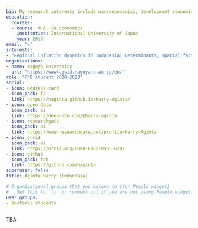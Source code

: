 ```yaml
---
bio: My research interests include macroeconomics, development economics, regional and spatial analysis, and applied econometrics.
education:
  courses:
  - course: M.A. in Economics
    institution: International University of Japan
    year: 2013
email: "x"
interests:
- "Regional inflation dynamics in Indonesia: Determinants, spatial factors, and convergence analysis"
organizations:
- name: Nagoya University
  url: "https://www4.gsid.nagoya-u.ac.jp/en/"
role: "PhD student 2020-2023"
social:
- icon: address-card
  icon_pack: fa
  link: https://haginta.github.io/Harry-Aginta/
- icon: open-data
  icon_pack: ai
  link: https://deepnote.com/@harry-aginta
- icon: researchgate
  icon_pack: ai
  link: https://www.researchgate.net/profile/Harry-Aginta
- icon: orcid
  icon_pack: ai
  link: https://orcid.org/0000-0002-0565-6207
- icon: github
  icon_pack: fab
  link: https://github.com/haginta
superuser: false
title: Aginta Harry (Indonesia)

# Organizational groups that you belong to (for People widget)
#   Set this to `[]` or comment out if you are not using People widget.
user_groups:
- Doctoral students
---
```


TBA
